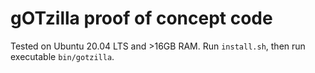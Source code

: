# gOTzilla proof of concept code

Tested on Ubuntu 20.04 LTS and >16GB RAM.
Run `install.sh`, then run executable `bin/gotzilla`.
